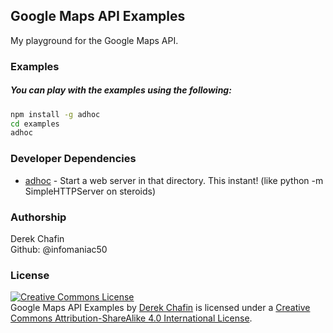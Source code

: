 ## Google Maps API Examples
My playground for the Google Maps API.

### Examples
##### You can play with the examples using the following:
```bash
npm install -g adhoc
cd examples
adhoc
```

### Developer Dependencies
- [adhoc](https://www.npmjs.org/package/adhoc) - Start a web server in that directory. This instant! (like python -m SimpleHTTPServer on steroids)

### Authorship
Derek Chafin  
Github: @infomaniac50  

### License
<a rel="license" href="http://creativecommons.org/licenses/by-sa/4.0/"><img alt="Creative Commons License" style="border-width:0" src="http://i.creativecommons.org/l/by-sa/4.0/88x31.png" /></a><br /><span xmlns:dct="http://purl.org/dc/terms/" property="dct:title">Google Maps API Examples</span> by <a xmlns:cc="http://creativecommons.org/ns#" href="https://github.com/infomaniac50/google-maps-api-examples.git" property="cc:attributionName" rel="cc:attributionURL">Derek Chafin</a> is licensed under a <a rel="license" href="http://creativecommons.org/licenses/by-sa/4.0/">Creative Commons Attribution-ShareAlike 4.0 International License</a>.
